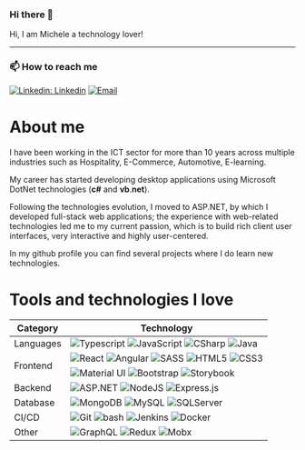 <!--
**mdibenedetto/mdibenedetto** is a ✨ _special_ ✨ repository because its `README.md` (this file) appears on your GitHub profile.

Here are some ideas to get you started:

- 🔭 I’m currently working on ...
- 🌱 I’m currently learning ...
- 👯 I’m looking to collaborate on ...
- 🤔 I’m looking for help with ...
- 💬 Ask me about ...
- 📫 How to reach me: ...
- 😄 Pronouns: ...
- ⚡ Fun fact: ...
-->

### Hi there 👋

Hi, I am Michele a technology lover!

---

### 📫 How to reach me

[![Linkedin: Linkedin](https://img.shields.io/badge/-Liinkedin-blue?style=flat-square&logo=Linkedin&logoColor=white&link=https://www.linkedin.com/in/mdibenedetto-dev)](https://www.linkedin.com/in/mdibenedetto-dev)
[![Email](https://img.shields.io/badge/-Email-eaeaea.svg?style=flat-square&logo=gmail&logoColor=e73e33&link=mailto:mdibenedetto-dev@gmail.com)](mailto:mdibenedetto-dev@gmail.com)

# About me

I have been working in the ICT sector for more than 10 years across multiple industries such as Hospitality, E-Commerce, Automotive, E-learning.

My career has started developing desktop applications using Microsoft DotNet technologies (**c#** and **vb**.**net**).

Following the technologies evolution, I moved to ASP.NET, by which I developed full-stack web applications; the experience with web-related technologies led me to my current passion, which is to build rich client user interfaces, very interactive and highly user-centered.

In my github profile you can find several projects where I do learn new technologies.

# Tools and technologies I love

<table style="border: 1px">
    <thead>
        <th>Category</th>
        <th>Technology</th>
    </thead>
    <tbody>
        <tr>
            <td>Languages</td>
            <td>
               <img alt="Typescript" src="https://img.shields.io/badge/-Typescript-blue?style=for-the-badge&logo=typescript&logoColor=white"/>
               <img alt="JavaScript" src="https://img.shields.io/badge/javascript%20-%23323330.svg?&style=for-the-badge&logo=javascript&logoColor=%23F7DF1E"/>
               <img alt="CSharp" src="https://img.shields.io/badge/CSharp%20-%230081CB.svg?&style=for-the-badge&logo=c%23&logoColor=%23F7DF1E"/>
               <img alt="Java" src="https://img.shields.io/badge/Java%20-d76251.svg?&style=for-the-badge&logo=java&logoColor=5281a1"/>
            </td>
        </tr>
        <tr>
            <td rowspan="2">Frontend</td>
            <td>
                <img alt="React" src="https://img.shields.io/badge/react%20-%2320232a.svg?&style=for-the-badge&logo=react&logoColor=%2361DAFB"/>
                <img alt="Angular" src="https://img.shields.io/badge/angular%20-%23DD0031.svg?&style=for-the-badge&logo=angular&logoColor=white"/>
                <img alt="SASS" src="https://img.shields.io/badge/SASS%20-hotpink.svg?&style=for-the-badge&logo=SASS&logoColor=white"/>
                <img alt="HTML5" src="https://img.shields.io/badge/html5%20-%23E34F26.svg?&style=for-the-badge&logo=html5&logoColor=white"/>
                <img alt="CSS3" src="https://img.shields.io/badge/css3%20-%231572B6.svg?&style=for-the-badge&logo=css3&logoColor=white"/>
            </td>
        </tr>
         <tr>
            <td>
                <img alt="Material UI" src="https://img.shields.io/badge/material%20ui%20-%230081CB.svg?&style=for-the-badge&logo=material-ui&logoColor=white"/>
                <img alt="Bootstrap" src="https://img.shields.io/badge/bootstrap%20-%23563D7C.svg?&style=for-the-badge&logo=bootstrap&logoColor=white"/>
                <img alt="Storybook" src="https://img.shields.io/badge/Storybook%20-%230081CB.svg?&style=for-the-badge&logo=storybook&logoColor=white"/>
            </td>
        </tr>
        <tr>
            <td>Backend</td>
            <td>
                <img alt="ASP.NET" src="https://img.shields.io/badge/asp.net%20-%230081CB.svg?&style=for-the-badge&logo=dotnet&logoColor=white"/>
                <img alt="NodeJS" src="https://img.shields.io/badge/node.js%20-%2343853D.svg?&style=for-the-badge&logo=node.js&logoColor=white"/>
                <img alt="Express.js" src="https://img.shields.io/badge/express.js%20-%23404d59.svg?&style=for-the-badge"/>
            </td>
        </tr>
        <tr>
            <td>Database</td>
            <td>
                <img alt="MongoDB" src ="https://img.shields.io/badge/MongoDB-%234ea94b.svg?&style=for-the-badge&logo=mongodb&logoColor=white"/>
                <img alt="MySQL" src="https://img.shields.io/badge/mysql-%2300f.svg?&style=for-the-badge&logo=mysql&logoColor=white"/>
                <img alt="SQLServer" src="https://img.shields.io/badge/sqlserver-%230081CB.svg?&style=for-the-badge&logo=sqlserver&logoColor=white"/>
            </td>
        </tr>
        <tr>
            <td>CI/CD</td>
            <td>
                <img alt="Git" src="https://img.shields.io/badge/git%20-%23F05033.svg?&style=for-the-badge&logo=git&logoColor=white"/>
                <img alt="bash" src="https://img.shields.io/badge/Bash%20-%23404d59.svg?&style=for-the-badge&logo=bash&logoColor=de33a6"/>
                <img alt="Jenkins" src="https://img.shields.io/badge/Jenkins%20-cc3632.svg?&style=for-the-badge&logo=Jenkins&logoColor=314d5e"/>
                <img alt="Docker" src="https://img.shields.io/badge/docker%20-%230db7ed.svg?&style=for-the-badge&logo=docker&logoColor=white"/>
            </td>
        </tr>
        <tr>
            <td>Other</td>
            <td>
                <img alt="GraphQL" src="https://img.shields.io/badge/GraphQL%20-%23404d59.svg?&style=for-the-badge&logo=graphql&logoColor=de33a6"/>
                <img alt="Redux" src="https://img.shields.io/badge/redux%20-%23593d88.svg?&style=for-the-badge&logo=redux&logoColor=white"/>
                <img alt="Mobx" src="https://img.shields.io/badge/-Mobx-white?color=404d59&style=for-the-badge&logo=mobx&logoColor=#e26013"/>
            </td>
        </tr>
    </tbody>
<table>
